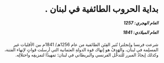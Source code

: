 <h1 dir="rtl">بداية الحروب الطائفية في لبنان  .</h1>

<h5 dir="rtl">العام الهجري:  1257

العام الميلادي: 1841

</h5>

<p dir="rtl">شرعت فرنسا وإنجلترا تُثير الفِتَن الطائفية من عام 1256هـ/ 1841م بين الأقليات غير المسلِمة في لبنان، والهَدفُ هو إنهاك قوة الدولةِ العثمانية التي أرسلت قواتٍ لإنهاء الفتنة، وكذلك إيجادُ المبرر للتدخُّل الفرنسي والبريطاني في لبنان؛ تمهيدًا لتمزيقِه واحتلالِه.</p></br>
